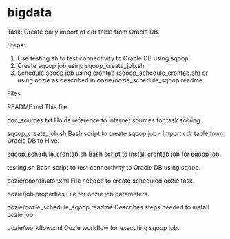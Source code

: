 # bigdata

Task:
Create daily import of cdr table from Oracle DB.

Steps:
1. Use testing.sh to test connectivity to Oracle DB using sqoop.
2. Create sqoop job using sqoop_create_job.sh
3. Schedule sqoop job using crontab (sqoop_schedule_crontab.sh) or using oozie
	as described in oozie/oozie_schedule_sqoop.readme.

Files:

README.md
	This file
	
doc_sources.txt
	Holds reference to internet sources for task solving.

sqoop_create_job.sh
	Bash script to create sqoop job - import cdr table from Oracle DB to Hive.

sqoop_schedule_crontab.sh
	Bash script to install crontab job for sqoop job.

testing.sh
	Bash script to test connectivity to Oracle DB using sqoop.
	
oozie/coordinator.xml
	File needed to create scheduled oozie task.
	
oozie/job.properties
	File for oozie job parameters.
	
oozie/oozie_schedule_sqoop.readme
	Describes steps needed to install oozie job.
	
oozie/workflow.xml
	Oozie workflow for executing sqoop job.
